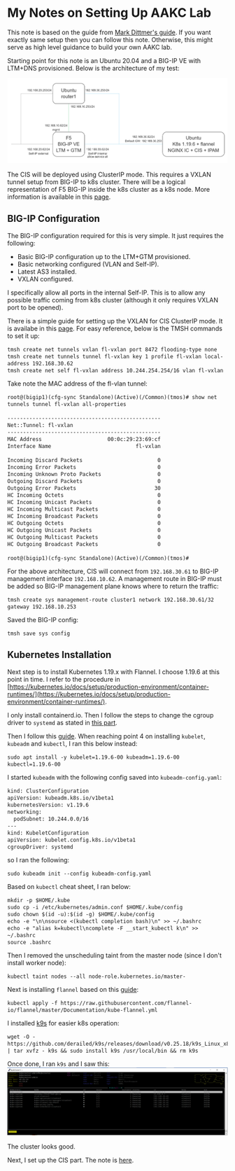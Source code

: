 # My Notes on Setting Up AAKC Lab
This note is based on the guide from [Mark Dittmer's guide](https://github.com/mdditt2000/k8s-bigip-ctlr/tree/main/user_guides/externaldns-nginx). If you want exactly same setup then you can follow this note. Otherwise, this might serve as high level guidance to build your own AAKC lab.

Starting point for this note is an Ubuntu 20.04 and a BIG-IP VE with LTM+DNS provisioned. Below is the architecture of my test:

![Test Architecture](aakc-test-architecture.png)

The CIS will be deployed using ClusterIP mode. This requires a VXLAN tunnel setup from BIG-IP to k8s cluster. There will be a logical representation of F5 BIG-IP inside the k8s cluster as a k8s node. More information is available in this [page](https://clouddocs.f5.com/containers/latest/userguide/config-options.html#clusterip).

## BIG-IP Configuration
The BIG-IP configuration required for this is very simple. It just requires the following:
- Basic BIG-IP configuration up to the LTM+GTM provisioned.
- Basic networking configured (VLAN and Self-IP).
- Latest AS3 installed.
- VXLAN configured.

I specifically allow all ports in the internal Self-IP. This is to allow any possible traffic coming from k8s cluster (although it only requires VXLAN port to be opened).

There is a simple guide for setting up the VXLAN for CIS ClusterIP mode. It is availabe in this [page](https://clouddocs.f5.com/containers/latest/userguide/kubernetes/#creating-vxlan-tunnels-on-kubernetes-cluster-optional). For easy reference, below is the TMSH commands to set it up:
```
tmsh create net tunnels vxlan fl-vxlan port 8472 flooding-type none
tmsh create net tunnels tunnel fl-vxlan key 1 profile fl-vxlan local-address 192.168.30.62
tmsh create net self fl-vxlan address 10.244.254.254/16 vlan fl-vxlan
```

Take note the MAC address of the fl-vlan tunnel:
```
root@(bigip1)(cfg-sync Standalone)(Active)(/Common)(tmos)# show net tunnels tunnel fl-vxlan all-properties

-------------------------------------------------
Net::Tunnel: fl-vxlan
-------------------------------------------------
MAC Address                     00:0c:29:23:69:cf
Interface Name                           fl-vxlan

Incoming Discard Packets                        0
Incoming Error Packets                          0
Incoming Unknown Proto Packets                  0
Outgoing Discard Packets                        0
Outgoing Error Packets                         30
HC Incoming Octets                              0
HC Incoming Unicast Packets                     0
HC Incoming Multicast Packets                   0
HC Incoming Broadcast Packets                   0
HC Outgoing Octets                              0
HC Outgoing Unicast Packets                     0
HC Outgoing Multicast Packets                   0
HC Outgoing Broadcast Packets                   0

root@(bigip1)(cfg-sync Standalone)(Active)(/Common)(tmos)#
```

For the above architecture, CIS will connect from `192.168.30.61` to BIG-IP management interface `192.168.10.62`. A management route in BIG-IP must be added so BIG-IP management plane knows where to return the traffic:
```
tmsh create sys management-route cluster1 network 192.168.30.61/32 gateway 192.168.10.253
```

Saved the BIG-IP config:
```
tmsh save sys config
```

## Kubernetes Installation
Next step is to install Kubernetes 1.19.x with Flannel. I choose 1.19.6 at this point in time. I refer to the procedure in [https://kubernetes.io/docs/setup/production-environment/container-runtimes/](https://kubernetes.io/docs/setup/production-environment/container-runtimes/).

I only install containerd.io. Then I follow the steps to change the cgroup driver to `systemd` as stated in [this part](https://kubernetes.io/docs/setup/production-environment/container-runtimes/#containerd-systemd).

Then I follow this [guide](https://kubernetes.io/docs/setup/production-environment/tools/kubeadm/install-kubeadm/). When reaching point 4 on installing `kubelet`, `kubeadm` and `kubectl`, I ran this below instead:
```
sudo apt install -y kubelet=1.19.6-00 kubeadm=1.19.6-00 kubectl=1.19.6-00
```

I started `kubeadm` with the following config saved into `kubeadm-config.yaml`:
```
kind: ClusterConfiguration
apiVersion: kubeadm.k8s.io/v1beta1
kubernetesVersion: v1.19.6
networking:
  podSubnet: 10.244.0.0/16
---
kind: KubeletConfiguration
apiVersion: kubelet.config.k8s.io/v1beta1
cgroupDriver: systemd
```
so I ran the following:
```
sudo kubeadm init --config kubeadm-config.yaml
```

Based on `kubectl` cheat sheet, I ran below:
```
mkdir -p $HOME/.kube
sudo cp -i /etc/kubernetes/admin.conf $HOME/.kube/config
sudo chown $(id -u):$(id -g) $HOME/.kube/config
echo -e "\n\nsource <(kubectl completion bash)\n" >> ~/.bashrc
echo -e "alias k=kubectl\ncomplete -F __start_kubectl k\n" >> ~/.bashrc
source .bashrc
```

Then I removed the unscheduling taint from the master node (since I don't install worker node):
```
kubectl taint nodes --all node-role.kubernetes.io/master-
```

Next is installing `flannel` based on this [guide](https://github.com/flannel-io/flannel):
```
kubectl apply -f https://raw.githubusercontent.com/flannel-io/flannel/master/Documentation/kube-flannel.yml
```

I installed [k9s](https://k9scli.io/) for easier k8s operation:
```
wget -O - https://github.com/derailed/k9s/releases/download/v0.25.18/k9s_Linux_x86_64.tar.gz | tar xvfz - k9s && sudo install k9s /usr/local/bin && rm k9s
```

Once done, I ran `k9s` and I saw this:
![k9s base](k9s-base-snapshot.png)

The cluster looks good.

Next, I set up the CIS part. The note is [here](cis-note.md).
